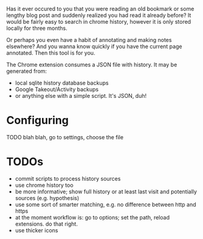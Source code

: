 Has it ever occured to you that you were reading an old bookmark or some lengthy blog post and suddenly realized you had read it already before? It would be fairly easy to search in chrome history, however it is only stored locally for three months. 

Or perhaps you even have a habit of annotating and making notes elsewhere? And you wanna know quickly if you have the current page annotated. Then this tool is for you.

The Chrome extension consumes a JSON file with history. It may be generated from:

* local sqlite history database backups
* Google Takeout/Activity backups
* or anything else with a simple script. It's JSON, duh!

# Configuring
TODO blah blah, go to settings, choose the file

# TODOs
* commit scripts to process history sources
* use chrome history too
* be more informative; show full history or at least last visit and potentially sources (e.g. hypothesis)
* use some sort of smarter matching, e.g. no difference between http and https
* at the moment workflow is: go to options; set the path, reload extensions. do that right.
* use thicker icons
